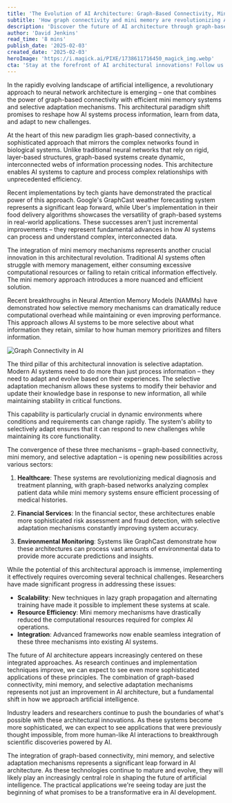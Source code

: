 ```yaml
---
title: 'The Evolution of AI Architecture: Graph-Based Connectivity, Mini Memory, and the Future of Adaptive Systems'
subtitle: 'How graph connectivity and mini memory are revolutionizing AI systems'
description: 'Discover the future of AI architecture through graph-based connectivity and mini memory systems. Explore how these revolutionary approaches are transforming adaptive AI systems, enhancing their ability to process information, learn, and evolve.'
author: 'David Jenkins'
read_time: '8 mins'
publish_date: '2025-02-03'
created_date: '2025-02-03'
heroImage: 'https://i.magick.ai/PIXE/1738611716450_magick_img.webp'
cta: 'Stay at the forefront of AI architectural innovations! Follow us on LinkedIn for in-depth analysis and updates on breakthrough developments in graph-based AI systems and adaptive architectures.'
---
```


In the rapidly evolving landscape of artificial intelligence, a revolutionary approach to neural network architecture is emerging – one that combines the power of graph-based connectivity with efficient mini memory systems and selective adaptation mechanisms. This architectural paradigm shift promises to reshape how AI systems process information, learn from data, and adapt to new challenges.

At the heart of this new paradigm lies graph-based connectivity, a sophisticated approach that mirrors the complex networks found in biological systems. Unlike traditional neural networks that rely on rigid, layer-based structures, graph-based systems create dynamic, interconnected webs of information processing nodes. This architecture enables AI systems to capture and process complex relationships with unprecedented efficiency.

Recent implementations by tech giants have demonstrated the practical power of this approach. Google's GraphCast weather forecasting system represents a significant leap forward, while Uber's implementation in their food delivery algorithms showcases the versatility of graph-based systems in real-world applications. These successes aren't just incremental improvements – they represent fundamental advances in how AI systems can process and understand complex, interconnected data.

The integration of mini memory mechanisms represents another crucial innovation in this architectural revolution. Traditional AI systems often struggle with memory management, either consuming excessive computational resources or failing to retain critical information effectively. The mini memory approach introduces a more nuanced and efficient solution.

Recent breakthroughs in Neural Attention Memory Models (NAMMs) have demonstrated how selective memory mechanisms can dramatically reduce computational overhead while maintaining or even improving performance. This approach allows AI systems to be more selective about what information they retain, similar to how human memory prioritizes and filters information.

![Graph Connectivity in AI](https://i.magick.ai/PIXE/1738611716450_magick_img.webp)

The third pillar of this architectural innovation is selective adaptation. Modern AI systems need to do more than just process information – they need to adapt and evolve based on their experiences. The selective adaptation mechanism allows these systems to modify their behavior and update their knowledge base in response to new information, all while maintaining stability in critical functions.

This capability is particularly crucial in dynamic environments where conditions and requirements can change rapidly. The system's ability to selectively adapt ensures that it can respond to new challenges while maintaining its core functionality.

The convergence of these three mechanisms – graph-based connectivity, mini memory, and selective adaptation – is opening new possibilities across various sectors:

1. **Healthcare**: These systems are revolutionizing medical diagnosis and treatment planning, with graph-based networks analyzing complex patient data while mini memory systems ensure efficient processing of medical histories.

2. **Financial Services**: In the financial sector, these architectures enable more sophisticated risk assessment and fraud detection, with selective adaptation mechanisms constantly improving system accuracy.

3. **Environmental Monitoring**: Systems like GraphCast demonstrate how these architectures can process vast amounts of environmental data to provide more accurate predictions and insights.

While the potential of this architectural approach is immense, implementing it effectively requires overcoming several technical challenges. Researchers have made significant progress in addressing these issues:

- **Scalability**: New techniques in lazy graph propagation and alternating training have made it possible to implement these systems at scale.
- **Resource Efficiency**: Mini memory mechanisms have drastically reduced the computational resources required for complex AI operations.
- **Integration**: Advanced frameworks now enable seamless integration of these three mechanisms into existing AI systems.

The future of AI architecture appears increasingly centered on these integrated approaches. As research continues and implementation techniques improve, we can expect to see even more sophisticated applications of these principles. The combination of graph-based connectivity, mini memory, and selective adaptation mechanisms represents not just an improvement in AI architecture, but a fundamental shift in how we approach artificial intelligence.

Industry leaders and researchers continue to push the boundaries of what's possible with these architectural innovations. As these systems become more sophisticated, we can expect to see applications that were previously thought impossible, from more human-like AI interactions to breakthrough scientific discoveries powered by AI.

The integration of graph-based connectivity, mini memory, and selective adaptation mechanisms represents a significant leap forward in AI architecture. As these technologies continue to mature and evolve, they will likely play an increasingly central role in shaping the future of artificial intelligence. The practical applications we're seeing today are just the beginning of what promises to be a transformative era in AI development.